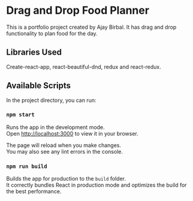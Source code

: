 # Drag and Drop Food Planner

This is a portfolio project created by Ajay Birbal. It has drag and drop functionality to plan food for the day.

## Libraries Used
Create-react-app, react-beautiful-dnd, redux and react-redux.

## Available Scripts

In the project directory, you can run:

### `npm start`

Runs the app in the development mode.\
Open [http://localhost:3000](http://localhost:3000) to view it in your browser.

The page will reload when you make changes.\
You may also see any lint errors in the console.

### `npm run build`

Builds the app for production to the `build` folder.\
It correctly bundles React in production mode and optimizes the build for the best performance.